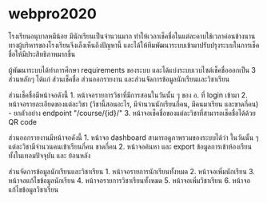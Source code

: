# webpro2020
โรงเรียนอนุบาลหมีน้อย มีนักเรียนเป็นจำนวนมาก ทำให้เวลาเช็คชื่อในแต่ละคาบใช้เวลาค่อนข้างนาน
ทางผู้บริหารของโรงเรียนจึงเล็งเห็นถึงปัญหานี้ และได้ให้ทีมพัฒนาระบบเข้ามาปรับปรุงระบบในการเช็คชื่อให้มีประสิทธิภาพมากขึ้น

ผู้พัฒนาระบบได้ทำการศึกษา requirements ของระบบ และได้แบ่งระบบเวบไซต์เช็คชื่อออกเป็น 3 ส่วนหลักๆ ได้แก่  ส่วนเช็คชื่อ ส่วนออกรายงาน และส่วนจัดการข้อมูลนักเรียนและวิชาเรียน

  ส่วนเช็คชื่อมีหน้าจอดังนี้
    1. หน้าจอรายการวิชาที่มีการสอนในวันนั้น ๆ ของ อ. ที่ login เข้ามา
    2. หน้าจอรายละเอียดของแต่ละวิชา (วิชานี้สอนอะไร, มีจำนวนนักเรียนกี่คน, มีคนมาเรียน และขาดกี่คน) - ยกตัวอย่าง endpoint "/course/{id}/"
    3. หน้าจอเช็คชื่อของแต่ละวิชาที่สามารถเช็คชื่อได้ด้วย QR code

  ส่วนออกรายงานมีหน้าจอดังนี้
    1. หน้าจอ dashboard สามารถดูภาพรวมของระบบได้ว่า ในวันนั้น ๆ แต่ละวิชามีจำนวนคนเข้าเรียนกี่คน ขาดกี่คน
    2. หน้าจอค้นหา และ export ข้อมูลการเข้าห้องเรียน ทั้งในเทอมปัจจุบัน และ ย้อนหลัง

  ส่วนจัดการข้อมูลนักเรียนและวิชาเรียน
    1. หน้าจอรายการนักเรียนทั้งหมด
    2. หน้าจอเพิ่มนักเรียน
    3. หน้าจอแก้ไขข้อมูลนักเรียน
    4. หน้าจอรายการวิชาเรียนทั้งหมด
    5. หน้าจอเพิ่มวิชาเรียน
    6. หน้าจอแก้ไขข้อมูลวิชาเรียน
